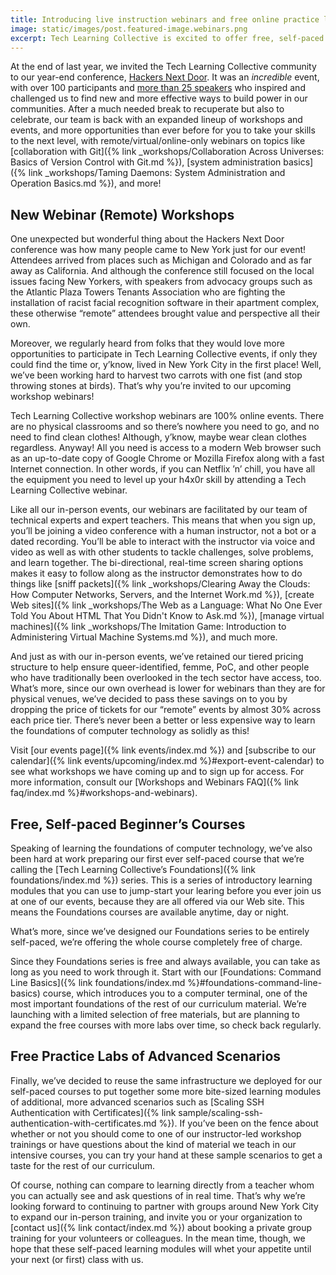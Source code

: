 ```yaml
---
title: Introducing live instruction webinars and free online practice labs
image: static/images/post.featured-image.webinars.png
excerpt: Tech Learning Collective is excited to offer free, self-paced beginner courses along with new webinar workshops that make it easier than ever before to level up your h4x0r skillz. If you can Netflix 'n' chill, you have all the equipment you need to participate in a webinar and tackle technical problems with our team of technical experts and expert techers. Learn more about our free online &ldquo;Foundations&rdquo;s curriculum series and our new webinar events in this post.
---
```


At the end of last year, we invited the Tech Learning Collective community to our year-end conference, [Hackers Next
Door](https://hnd.techlearningcollective.com/). It was an *incredible* event, with over 100 participants and [more than 25 speakers](https://hnd.techlearningcollective.com/2019/speakers/) who inspired and challenged us to find new and more effective ways to build power in our communities. After a much needed break to recuperate but also to celebrate, our team is back with an expanded lineup of workshops and events, and more opportunities than ever before for you to take your skills to the next level, with remote/virtual/online-only webinars on topics like [collaboration with Git]({% link _workshops/Collaboration Across Universes: Basics of Version Control with Git.md %}), [system administration basics]({% link _workshops/Taming Daemons: System Administration and Operation Basics.md %}), and more!

## New Webinar (Remote) Workshops

One unexpected but wonderful thing about the Hackers Next Door conference was how many people came to New York just for our event!  Attendees arrived from places such as Michigan and Colorado and as far away as California. And although the conference still focused on the local issues facing New Yorkers, with speakers from advocacy groups such as the Atlantic Plaza Towers Tenants Association who are fighting the installation of racist facial recognition software in their apartment complex, these otherwise &ldquo;remote&rdquo; attendees brought value and perspective all their own.

Moreover, we regularly heard from folks that they would love more opportunities to participate in Tech Learning Collective events, if only they could find the time or, y&rsquo;know, lived in New York City in the first place! Well, we&rsquo;ve been working hard to harvest two carrots with one fist (and stop throwing stones at birds). That&rsquo;s why you&rsquo;re invited to our upcoming workshop webinars!

Tech Learning Collective workshop webinars are 100% online events. There are no physical classrooms and so there&rsquo;s nowhere you need to go, and no need to find clean clothes! Although, y&rsquo;know, maybe wear clean clothes regardless. Anyway! All you need is access to a modern Web browser such as an up-to-date copy of Google Chrome or Mozilla Firefox along with a fast Internet connection. In other words, if you can Netflix &rsquo;n&rsquo; chill, you have all the equipment you need to level up your h4x0r skill by attending a Tech Learning Collective webinar.

Like all our in-person events, our webinars are facilitated by our team of technical experts and expert teachers. This means that when you sign up, you&rsquo;ll be joining a video conference with a human instructor, not a bot or a dated recording. You&rsquo;ll be able to interact with the instructor via voice and video as well as with other students to tackle challenges, solve problems, and learn together. The bi-directional, real-time screen sharing options makes it easy to follow along as the instructor demonstrates how to do things like [sniff packets]({% link _workshops/Clearing Away the Clouds: How Computer Networks, Servers, and the Internet Work.md %}), [create Web sites]({% link _workshops/The Web as a Language: What No One Ever Told You About HTML That You Didn't Know to Ask.md %}), [manage virtual machines]({% link _workshops/The Imitation Game: Introduction to Administering Virtual Machine Systems.md %}), and much more.

And just as with our in-person events, we&rsquo;ve retained our tiered pricing structure to help ensure queer-identified, femme, PoC, and other people who have traditionally been overlooked in the tech sector have access, too. What&rsquo;s more, since our own overhead is lower for webinars than they are for physical venues, we&rsquo;ve decided to pass these savings on to you by dropping the price of tickets for our &ldquo;remote&rdquo; events by almost 30% across each price tier. There&rsquo;s never been a better or less expensive way to learn the foundations of computer technology as solidly as this!

Visit [our events page]({% link events/index.md %}) and [subscribe to our calendar]({% link events/upcoming/index.md %}#export-event-calendar) to see what workshops we have coming up and to sign up for access. For more information, consult our [Workshops and Webinars FAQ]({% link faq/index.md %}#workshops-and-webinars).

## Free, Self-paced Beginner&rsquo;s Courses

Speaking of learning the foundations of computer technology, we&rsquo;ve also been hard at work preparing our first ever self-paced course that we&rsquo;re calling the [Tech Learning Collective&rsquo;s Foundations]({% link foundations/index.md %}) series. This is a series of introductory learning modules that you can use to jump-start your learing before you ever join us at one of our events, because they are all offered via our Web site. This means the Foundations courses are available anytime, day or night.

What&rsquo;s more, since we&rsquo;ve designed our Foundations series to be entirely self-paced, we&rsquo;re offering the whole course completely free of charge.

Since they Foundations series is free and always available, you can take as long as you need to work through it. Start with our [Foundations: Command Line Basics]({% link foundations/index.md %}#foundations-command-line-basics) course, which introduces you to a computer terminal, one of the most important foundations of the rest of our curriculum material. We&rsquo;re launching with a limited selection of free materials, but are planning to expand the free courses with more labs over time, so check back regularly.

## Free Practice Labs of Advanced Scenarios

Finally, we&rsquo;ve decided to reuse the same infrastructure we deployed for our self-paced courses to put together some more bite-sized learning modules of additional, more advanced scenarios such as [Scaling SSH Authentication with Certificates]({% link sample/scaling-ssh-authentication-with-certificates.md %}). If you&rsquo;ve been on the fence about whether or not you should come to one of our instructor-led workshop trainings or have questions about the kind of material we teach in our intensive courses, you can try your hand at these sample scenarios to get a taste for the rest of our curriculum.

Of course, nothing can compare to learning directly from a teacher whom you can actually see and ask questions of in real time. That&rsquo;s why we&rsquo;re looking forward to continuing to partner with groups around New York City to expand our in-person training, and invite you or your organization to [contact us]({% link contact/index.md %}) about booking a private group training for your volunteers or colleagues. In the mean time, though, we hope that these self-paced learning modules will whet your appetite until your next (or first) class with us.
